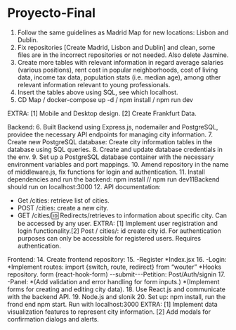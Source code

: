 # Proyecto-Final
1. Follow the same guidelines as Madrid Map for new locations: Lisbon and Dublin. 
2. Fix repositories [Create Madrid, Lisbon and Dublin] and clean, some files are in the incorrect repositories or not needed. Also delete Jasmine.
3. Create more tables with relevant information in regard average salaries (various positions), rent cost in popular neighborhoods, cost of living data, income tax data, population stats (i.e. median age), among other relevant information relevant to young professionals. 
4. Insert the tables above using SQL, see which localhost.
5. CD Map / docker-compose up -d / npm install / npm run dev

EXTRA: [1] Mobile and Desktop design. [2] Create Frankfurt Data.

Backend:
6. Built Backend using Express.js, nodemailer and PostgreSQL, providee the necessary API endpoints for managing city information.
7. Create new PostgreSQL database: Create city information tables in the database using SQL queries.
8. Create and update database credentials in the env.
9. Set up a PostgreSQL database container with the necessary environment variables and port mappings.
10. Amend repository in the name of middleware.js, fix functions for login and authentication.
11. Install dependencies and run the backend: npm install // npm run dev11Backend should run on localhost:3000
12. API documentation:
-	Get /cities: retrieve list of cities.
-	POST /cities: create a new city.
-	GET /cities/:id: Redirects/retrieves to information about specific city. Can be accessed by any user.
EXTRA:  [1] Implement user registration and login functionality.[2] Post / cities/: id create city id. For authentication purposes can only be accessible for registered users. Requires authentication.


Frontend:
14. Create frontend repository:
15. -Register 
*Index.jsx
16. -Login:
*Implement routes: import {switch, route, redirect} from “wouter”
*Hooks repository.
form (react-hook-form) --submit---Petition: Post/Auth/signin
17. -Panel:
*(Add validation and error handling for form inputs.)
*(Implement forms for creating and editing city data).
18. Use React.js and communicate with the backend API.
19. Node.js and slonik
20. Set up: npm install, run the frond end npm start. Run with localhost:3000
EXTRA: 
[1] Implement data visualization features to represent city information. [2] Add modals for confirmation dialogs and alerts.

